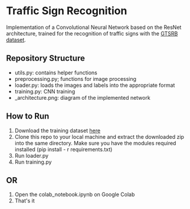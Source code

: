 # Traffic Sign Recognition

Implementation of a Convolutional Neural Network based on the ResNet architecture, trained for the recognition of traffic signs with the [GTSRB dataset](https://benchmark.ini.rub.de/gtsrb_dataset.html).



## Repository Structure

* utils.py: contains helper functions
* preprocessing.py; functions for image processing 
* loader.py: loads the images and labels into the appropriate format 
* training.py: CNN training
* _architecture.png: diagram of the implemented network

## How to Run

1. Download the training dataset [here](https://sid.erda.dk/public/archives/daaeac0d7ce1152aea9b61d9f1e19370/GTSRB_Final_Training_Images.zip)
2. Clone this repo to your local machine and extract the downloaded zip into the same directory. Make sure you have the modules required installed (pip install - r requirements.txt)
3. Run loader.py
4. Run training.py

## OR

1. Open the colab_notebook.ipynb on Google Colab
2. That's it
